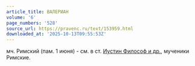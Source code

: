 ```yaml
---
article_title: ВАЛЕРИАН
volume: '6'
page_numbers: '528'
source_url: https://pravenc.ru/text/153959.html
downloaded_at: '2025-10-13T09:55:53Z'
---
```


мч. Римский (пам. 1 июня) - см. в ст. [Иустин Философ и др.](<https://pravenc.ru/text/Иустин Философ и др .html>), мученики Римские.
